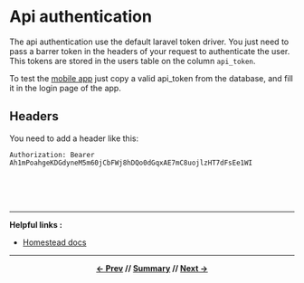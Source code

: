 # Api authentication

The api authentication use the default laravel token driver. You just need to pass a barrer token in the headers of your request to authenticate the user.
This tokens are stored in the users table on the column `api_token`.

To test the [mobile app](https://github.com/CPNV-ES/runners) just copy a valid api_token from the database, and fill it in the login page of the app.

## Headers

You need to add a header like this:
```
Authorization: Bearer Ah1mPoahgeKDGdyneM5m60jCbFWj8hDQo0dGqxAE7mC8uojlzHT7dFsEe1WI
```

<br>
<br>
<br>
<hr>

**Helpful links :**
* [Homestead docs](https://laravel.com/docs/5.6/homestead)

<hr>
<div align="center">

**[<- Prev](./1_arch.md) // [Summary](../README.md) // [Next ->](../README.md)**

</div>